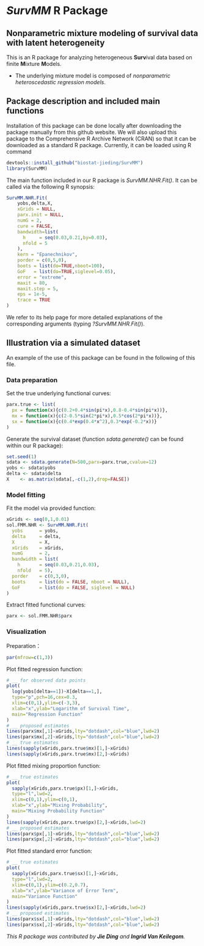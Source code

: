 # *SurvMM* R Package

## Nonparametric mixture modeling of survival data with latent heterogeneity

This is an R package for analyzing heterogeneous **Surv**ival data based on finite **M**ixture **M**odels.
- The underlying mixture model is composed of *nonparametric heteroscedastic regression models*.

## Package description and included main functions

Installation of this package can be done locally after downloading the package manually from this github website. We will also upload this package to the Comprehensive R Archive Network (CRAN) so that it can be downloaded as a standard R package. Currently, it can be loaded using R command
```R
devtools::install_github("biostat-jieding/SurvMM")
library(SurvMM)
```

The main function included in our R package is *SurvMM.NHR.Fit()*. It can be called via the following R synopsis:
```R
SurvMM.NHR.Fit(
    yobs,delta,X, 
    xGrids = NULL, 
    parx.init = NULL,
    numG = 2,
    cure = FALSE,
    bandwidth=list(
      h     = seq(0.03,0.21,by=0.03),
      nfold = 5
    ),
    kern = "Epanechnikov",
    porder = c(0,5,0),
    boots = list(do=TRUE,nboot=100),
    GoF   = list(do=TRUE,siglevel=0.05),
    error = "extreme",
    maxit = 80,
    maxit.step = 5,
    eps = 1e-5,
    trace = TRUE
)
```
We refer to its help page for more detailed explanations of the corresponding arguments (typing *?SurvMM.NHR.Fit()*). 

## Illustration via a simulated dataset

An example of the use of this package can be found in the following of this file.

### Data preparation

Set the true underlying functional curves:
```R
parx.true <- list( 
  px = function(x){c(0.2+0.4*sin(pi*x),0.8-0.4*sin(pi*x))},
  mx = function(x){c(2-0.5*sin(2*pi*x),0.5*cos(2*pi*x))},
  sx = function(x){c(0.4*exp(0.4*x^2),0.3*exp(-0.2*x))} 
)
```

Generate the survival dataset (function *sdata.generate()* can be found within our R package):
```R
set.seed(1)
sdata <- sdata.generate(N=500,parx=parx.true,cvalue=12)
yobs <- sdata$yobs
delta <- sdata$delta
X    <- as.matrix(sdata[,-c(1,2),drop=FALSE])
```

### Model fitting 

Fit the model via provided function:
```R
xGrids <- seq(0,1,0.01)
sol.FMM.NHR <- SurvMM.NHR.Fit(
  yobs      = yobs, 
  delta     = delta, 
  X         = X,
  xGrids    = xGrids,
  numG      = 2,
  bandwidth = list(
    h       = seq(0.03,0.21,0.03),
    nfold   = 5),
  porder    = c(0,3,0),
  boots     = list(do = FALSE, nboot = NULL),
  GoF       = list(do = FALSE, siglevel = NULL)
)
```

Extract fitted functional curves:
```R
parx <- sol.FMM.NHR$parx
```

### Visualization

Preparation：
```R
par(mfrow=c(1,3))
```

Plot fitted regression function:
```R
# __ for observed data points
plot(
  log(yobs[delta==1])~X[delta==1,],
  type="p",pch=16,cex=0.3,
  xlim=c(0,1),ylim=c(-3,3),
  xlab="x",ylab="Logarithm of Survival Time",
  main="Regression Function"
)
# __ proposed estimates
lines(parx$mx[,1]~xGrids,lty="dotdash",col="blue",lwd=2)
lines(parx$mx[,2]~xGrids,lty="dotdash",col="blue",lwd=2)
# __ true estimates
lines(sapply(xGrids,parx.true$mx)[1,]~xGrids)
lines(sapply(xGrids,parx.true$mx)[2,]~xGrids)
```

Plot fitted mixing proportion function:
```R
# __ true estimates
plot(
  sapply(xGrids,parx.true$px)[1,]~xGrids,
  type="l",lwd=2,
  xlim=c(0,1),ylim=c(0,1),
  xlab="x",ylab="Mixing Probability",
  main="Mixing Probability Function"
)
lines(sapply(xGrids,parx.true$px)[2,]~xGrids,lwd=2)
# __ proposed estimates
lines(parx$px[,1]~xGrids,lty="dotdash",col="blue",lwd=2)
lines(parx$px[,2]~xGrids,lty="dotdash",col="blue",lwd=2)
```

Plot fitted standard error function:
```R
# __ true estimates
plot(
  sapply(xGrids,parx.true$sx)[1,]~xGrids,
  type="l",lwd=2,
  xlim=c(0,1),ylim=c(0.2,0.7),
  xlab="x",ylab="Variance of Error Term",
  main="Variance Function"
)
lines(sapply(xGrids,parx.true$sx)[2,]~xGrids,lwd=2)
# __ proposed estimates
lines(parx$sx[,1]~xGrids,lty="dotdash",col="blue",lwd=2)
lines(parx$sx[,2]~xGrids,lty="dotdash",col="blue",lwd=2)
```

*This R package was contributed by **Jie Ding** and **Ingrid Van Keilegom**.*
